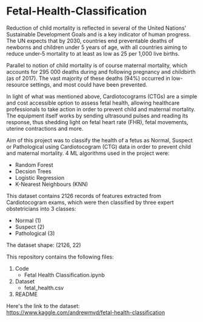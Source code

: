 # Fetal-Health-Classification
Reduction of child mortality is reflected in several of the United Nations' Sustainable Development Goals and is a key indicator of human progress.
The UN expects that by 2030, countries end preventable deaths of newborns and children under 5 years of age, with all countries aiming to reduce under‑5 mortality to at least as low as 25 per 1,000 live births.  

Parallel to notion of child mortality is of course maternal mortality, which accounts for 295 000 deaths during and following pregnancy and childbirth (as of 2017). The vast majority of these deaths (94%) occurred in low-resource settings, and most could have been prevented.  

In light of what was mentioned above, Cardiotocograms (CTGs) are a simple and cost accessible option to assess fetal health, allowing healthcare professionals to take action in order to prevent child and maternal mortality. The equipment itself works by sending ultrasound pulses and reading its response, thus shedding light on fetal heart rate (FHR), fetal movements, uterine contractions and more.  

Aim of this project was to classify the health of a fetus as Normal, Suspect or Pathological using Cardiotocogram (CTG) data in order to prevent child and maternal mortality. 4 ML algorithms used in the project were:  
- Random Forest  
- Decsion Trees
- Logistic Regression
- K-Nearest Neighbours (KNN)  

This dataset contains 2126 records of features extracted from Cardiotocogram exams, which were then classified by three expert obstetricians into 3 classes:
- Normal (1)
- Suspect (2)
- Pathological (3)

The dataset shape: (2126, 22)

This repository contains the following files:
1. Code
   - Fetal Health Classification.ipynb
2. Dataset
   - fetal_health.csv  
3. README  

 Here's the link to the dataset:  
 https://www.kaggle.com/andrewmvd/fetal-health-classification
